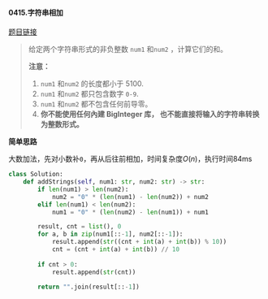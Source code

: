 #### 0415.字符串相加


[题目链接](https://leetcode-cn.com/problems/add-strings)


> 给定两个字符串形式的非负整数 `num1` 和`num2` ，计算它们的和。
>
> **注意：**
>
> 1. `num1` 和`num2` 的长度都小于 5100.
> 2. `num1` 和`num2` 都只包含数字 `0-9`.
> 3. `num1` 和`num2` 都不包含任何前导零。
> 4. **你不能使用任何內建 BigInteger 库， 也不能直接将输入的字符串转换为整数形式。**

**简单思路**

大数加法，先对小数补`0`，再从后往前相加，时间复杂度$O(n)$，执行时间84ms

```python
class Solution:
    def addStrings(self, num1: str, num2: str) -> str:
        if len(num1) > len(num2):
            num2 = "0" * (len(num1) - len(num2)) + num2
        elif len(num1) < len(num2):
            num1 = "0" * (len(num2) - len(num1)) + num1

        result, cnt = list(), 0
        for a, b in zip(num1[::-1], num2[::-1]):
            result.append(str((cnt + int(a) + int(b)) % 10))
            cnt = (cnt + int(a) + int(b)) // 10
        
        if cnt > 0:
            result.append(str(cnt))
        
        return "".join(result[::-1])
```

